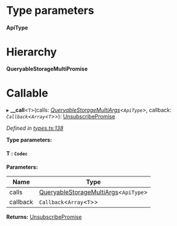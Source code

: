 

# Type parameters
#### ApiType 
# Hierarchy

**QueryableStorageMultiPromise**

# Callable
▸ **__call**<`T`>(calls: *[QueryableStorageMultiArgs](../modules/_types_.md#queryablestoragemultiargs)<`ApiType`>*, callback: *`Callback`<`Array`<`T`>>*): [UnsubscribePromise](../modules/_types_.md#unsubscribepromise)

*Defined in [types.ts:138](https://github.com/polkadot-js/api/blob/d38ccd1/packages/api/src/types.ts#L138)*

**Type parameters:**

#### T :  `Codec`
**Parameters:**

| Name | Type |
| ------ | ------ |
| calls | [QueryableStorageMultiArgs](../modules/_types_.md#queryablestoragemultiargs)<`ApiType`> |
| callback | `Callback`<`Array`<`T`>> |

**Returns:** [UnsubscribePromise](../modules/_types_.md#unsubscribepromise)

